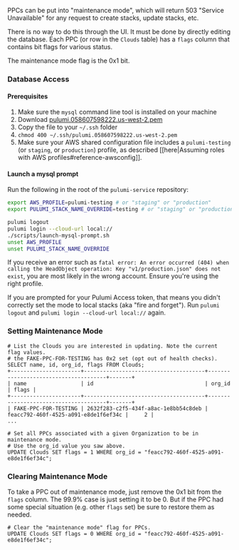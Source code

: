 PPCs can be put into "maintenance mode", which will return 503 "Service Unavailable" for any request to create stacks, update stacks, etc.

There is no way to do this through the UI. It must be done by directly editing the database. Each PPC (or row in the `Clouds` table) has a `flags` column that contains bit flags for various status.

The maintenance mode flag is the 0x1 bit.

### Database Access

#### Prerequisites
1. Make sure the `mysql` command line tool is installed on your machine
2. Download [pulumi.058607598222.us-west-2.pem](https://drive.google.com/open?id=0B_ivBLhaCF_ceHIxRWpsM1NSbzg)
3. Copy the file to your `~/.ssh` folder
4. `chmod 400 ~/.ssh/pulumi.058607598222.us-west-2.pem`
5. Make sure your AWS shared configuration file includes a `pulumi-testing` (or `staging`, or `production`) profile, as described [[here|Assuming roles with AWS profiles#reference-awsconfig]].

#### Launch a mysql prompt

Run the following in the root of the `pulumi-service` repository:
```bash
export AWS_PROFILE=pulumi-testing # or "staging" or "production"
export PULUMI_STACK_NAME_OVERRIDE=testing # or "staging" or "production"

pulumi logout
pulumi login --cloud-url local://
./scripts/launch-mysql-prompt.sh
unset AWS_PROFILE
unset PULUMI_STACK_NAME_OVERRIDE
```

If you receive an error such as `fatal error: An error occurred (404) when calling the HeadObject operation: Key "v1/production.json" does not exist`, you are most likely in the wrong account. Ensure you're using the right profile.

If you are prompted for your Pulumi Access token, that means you didn't correctly set the mode to local stacks (aka "fire and forget"). Run `pulumi logout` and `pulumi login --cloud-url local://` again.

### Setting Maintenance Mode

```
# List the Clouds you are interested in updating. Note the current flag values.
# the FAKE-PPC-FOR-TESTING has 0x2 set (opt out of health checks).
SELECT name, id, org_id, flags FROM Clouds;
+----------------------+--------------------------------------+--------------------------------------+-------+
| name                 | id                                   | org_id                               | flags |
+----------------------+--------------------------------------+--------------------------------------+-------+
| FAKE-PPC-FOR-TESTING | 2632f283-c2f5-434f-a8ac-1e8bb54c8deb | feacc792-460f-4525-a091-e8de1f6ef34c |     2 |
...
```

```
# Set all PPCs associated with a given Organization to be in maintenance mode.
# Use the org_id value you saw above.
UPDATE Clouds SET flags = 1 WHERE org_id = "feacc792-460f-4525-a091-e8de1f6ef34c";
```

### Clearing Maintenance Mode

To take a PPC out of maintenance mode, just remove the 0x1 bit from the `flags` column. The 99.9% case is just setting it to be 0. But if the PPC had some special situation (e.g. other `flags` set) be sure to restore them as needed.

```
# Clear the "maintenance mode" flag for PPCs.
UPDATE Clouds SET flags = 0 WHERE org_id = "feacc792-460f-4525-a091-e8de1f6ef34c";
```